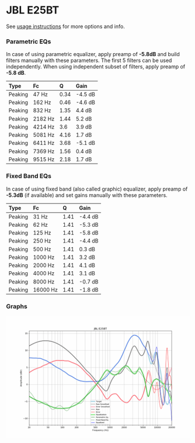 # JBL E25BT
See [usage instructions](https://github.com/jaakkopasanen/AutoEq#usage) for more options and info.

### Parametric EQs
In case of using parametric equalizer, apply preamp of **-5.8dB** and build filters manually
with these parameters. The first 5 filters can be used independently.
When using independent subset of filters, apply preamp of **-5.8 dB**.

| Type    | Fc      |    Q | Gain    |
|:--------|:--------|:-----|:--------|
| Peaking | 47 Hz   | 0.34 | -4.5 dB |
| Peaking | 162 Hz  | 0.46 | -4.6 dB |
| Peaking | 832 Hz  | 1.35 | 4.4 dB  |
| Peaking | 2182 Hz | 1.44 | 5.2 dB  |
| Peaking | 4214 Hz | 3.6  | 3.9 dB  |
| Peaking | 5081 Hz | 4.16 | 1.7 dB  |
| Peaking | 6411 Hz | 3.68 | -5.1 dB |
| Peaking | 7369 Hz | 1.56 | 0.4 dB  |
| Peaking | 9515 Hz | 2.18 | 1.7 dB  |

### Fixed Band EQs
In case of using fixed band (also called graphic) equalizer, apply preamp of **-5.3dB**
(if available) and set gains manually with these parameters.

| Type    | Fc       |    Q | Gain    |
|:--------|:---------|:-----|:--------|
| Peaking | 31 Hz    | 1.41 | -4.4 dB |
| Peaking | 62 Hz    | 1.41 | -5.3 dB |
| Peaking | 125 Hz   | 1.41 | -5.8 dB |
| Peaking | 250 Hz   | 1.41 | -4.4 dB |
| Peaking | 500 Hz   | 1.41 | 0.3 dB  |
| Peaking | 1000 Hz  | 1.41 | 3.2 dB  |
| Peaking | 2000 Hz  | 1.41 | 4.1 dB  |
| Peaking | 4000 Hz  | 1.41 | 3.1 dB  |
| Peaking | 8000 Hz  | 1.41 | -0.7 dB |
| Peaking | 16000 Hz | 1.41 | -1.8 dB |

### Graphs
![](./JBL%20E25BT.png)